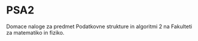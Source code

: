 # PSA2

Domace naloge za predmet Podatkovne strukture in algoritmi 2 na
Fakulteti za matematiko in fiziko.